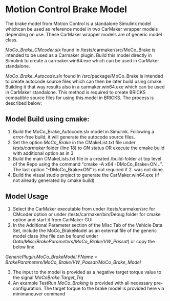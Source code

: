 # Motion Control Brake Model
The brake model from Motion Control is a standalone Simulink model whichcan be used as reference model in two CarMaker wrapper models depending on use. These CarMaker wrapper models are of generic model class.

*MoCo_Brake_CMcoder.slx* found in /tests/carmaker/src/MoCo_Brake is intended to be used as a Carmaker plugin. Build this model directly in Simulink to create a carmaker.win64.exe which can be used in CarMaker standalone.

*MoCo_Brake_Autocode.slx* found in /src/package/MoCo_Brake is intended to create autocode source files which can then be later build using cmake.
Building it that way results also in a carmaker.win64.exe which can be used in CarMaker standalone. This method is required to create BRICKS compatible source files for using this model in BRICKS.
The process is described below:

## Model Build using cmake:
1. Build the MoCo_Brake_Autocode.slx model in Simulink. Following a error-free build, it will generate the autocode source files.
3. Set the option *MoCo_Brake* in the CMakeList.txt file under *tests/carmaker* folder (line 18) to *ON* status OR execute the cmake build with additional option as in 3.
3. Build the main CMakeLists.txt file in a created /build-folder at top level of the Repo using the command "cmake -A x64 -DMoCo_Brake=ON ..". The last option "-DMoCo_Brake=ON" is not required if 2. was not done.
4. Build the visual studio project to generate the CarMaker.win64.exe (if not already generated by cmake build)

## Model Usage
 1. Select the CarMaker executable from under /tests/carmaker/src for CMcoder option or under /tests/carmaker/bin/Debug folder for cmake option and start it from CarMaker GUI
 2. In the Additional Parameter section of the Misc Tab of the Vehicle Data Set, include the MoCo_BrakeModel as an external file of the generic model class (the file can be found under *Data/Misc/BrakeParameters/MoCo_Brake/VW_Passat*) or copy the below line
 
 *GenericPlugin.MoCo_BrakeModel.FName = BrakeParameters/MoCo_Brake/VW_Passat/MoCo_Brake_Model*
 
 3. The input to the model is provided as a negative target torque value to the signal *MoCoBrake.Target_Trq*
 4. An example TestRun *MoCo_Braking* is provided with all necessary pre-configuration. The target torque to the brake model is provided here via minimaneuver command
